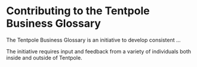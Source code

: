# Contributing to the Tentpole Business Glossary

The Tentpole Business Glossary is an initiative to develop consistent ...

The initiative requires input and feedback from a variety of individuals both inside and outside of Tentpole.